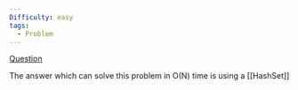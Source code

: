 ```yaml
---
Difficulty: easy
tags:
  - Problem
---
```


[Question](https://leetcode.com/problems/contains-duplicate/description/)

The answer which can solve this problem in O(N) time is using a [[HashSet]]